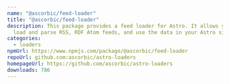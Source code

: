 ```yaml
---
name: "@ascorbic/feed-loader"
title: "@ascorbic/feed-loader"
description: This package provides a feed loader for Astro. It allows you to
  load and parse RSS, RDF Atom feeds, and use the data in your Astro site.
categories:
  - loaders
npmUrl: https://www.npmjs.com/package/@ascorbic/feed-loader
repoUrl: github.com:ascorbic/astro-loaders
homepageUrl: https://github.com/ascorbic/astro-loaders
downloads: 786
---
```

